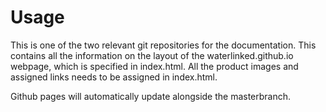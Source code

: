 # Usage

This is one of the two relevant git repositories for the documentation. This contains all the information on the layout of the waterlinked.github.io webpage, which is specified in index.html. All the product images and assigned links needs to be assigned in index.html.

 Github pages will automatically update alongside the masterbranch.